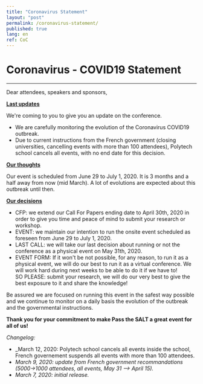 ```yaml
---
title: "Coronavirus Statement"
layout: "post"
permalink: /coronavirus-statement/
published: true
lang: en
ref: CoC
---
```

# Coronavirus - COVID19 Statement

---

Dear attendees, speakers and sponsors,

<b><u>Last updates</u></b>

We're coming to you to give you an update on the conference. 
* We are carefully monitoring the evolution of the Coronavirus COVID19 outbreak.
* Due to current instructions from the French government (closing universities, cancelling events with more than 100 attendees), Polytech school cancels all events, with no end date for this decision.

<b><u>Our thoughts</u></b>

Our event is scheduled from June 29 to July 1, 2020. It is 3 months and a half away from now (mid March). A lot of evolutions are expected about this outbreak until then. 

<b><u>Our decisions</u></b>

* CFP: we extend our Call For Papers ending date to April 30th, 2020 in order to give you time and peace of mind to submit your research or workshop.
* EVENT: we maintain our intention to run the onsite event scheduled as foreseen from June 29 to July 1, 2020.
* LAST CALL: we will take our last decision about running or not the conference as a physical event on May 31th, 2020.
* EVENT FORM: If it won't be not possible, for any reason, to run it as a physical event, we will do our best to run it as a virtual conference. We will work hard during next weeks to be able to do it if we have to!<br> SO PLEASE: submit your research, we will do our very best to give the best exposure to it and share the knowledge!

Be assured we are focused on running this event in the safest way possible and we continue to monitor on a daily basis the evolution of the outbreak and the governmental instructions.

<b>Thank you for your commitment to make Pass the SALT a great event for all of us!</b>

_Changelog:_
* _March 12, 2020: Polytech school cancels all events inside the school, French governement suspends all events with more than 100 attendees.
* _March 9, 2020: update from French government recommandations (5000->1000 attendees, all events, May 31 --> April 15)._
* _March 7, 2020: initial release._